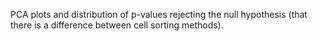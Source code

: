 PCA plots and distribution of p-values rejecting the null hypothesis (that there is a difference between cell sorting methods). 
